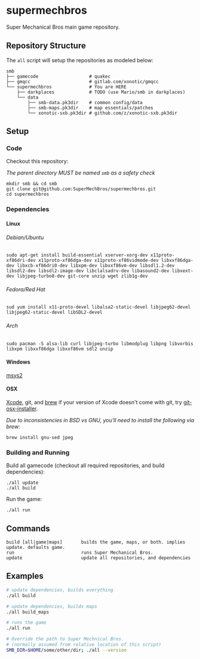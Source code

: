 # supermechbros

Super Mechanical Bros main game repository.

## Repository Structure

The `all` script will setup the repositories as modeled below:

```
smb
├── gamecode                   # quakec
├── gmqcc                      # gitlab.com/xonotic/gmqcc
└── supermechbros              # You are HERE
    ├── darkplaces             # TODO (use Mario/smb in darkplaces)
    └── data
        ├── smb-data.pk3dir    # common config/data
        ├── smb-maps.pk3dir    # map essentials/patches
        └── xonotic-sxb.pk3dir # github.com/z/xonotic-sxb.pk3dir
```

## Setup

### Code

Checkout this repository:

*The parent directory MUST be named `smb` as a safety check*

```
mkdir smb && cd smb
git clone git@github.com:SuperMechBros/supermechbros.git
cd supermechbros
```

### Dependencies

#### Linux

###### Debian/Ubuntu

```
sudo apt-get install build-essential xserver-xorg-dev x11proto-xf86dri-dev x11proto-xf86dga-dev x11proto-xf86vidmode-dev libxxf86dga-dev libxcb-xf86dri0-dev libxpm-dev libxxf86vm-dev libsdl1.2-dev libsdl2-dev libsdl2-image-dev libclalsadrv-dev libasound2-dev libxext-dev libjpeg-turbo8-dev git-core unzip wget zlib1g-dev
```

###### Fedora/Red Hat

```
sud yum install x11-proto-devel libalsa2-static-devel libjpeg62-devel libjpeg62-static-devel libSDL2-devel
```

###### Arch

```
sudo pacman -S alsa-lib curl libjpeg-turbo libmodplug libpng libvorbis libxpm libxxf86dga libxxf86vm sdl2 unzip
```

#### Windows

[msys2](http://www.msys2.org/)

#### OSX

[Xcode](https://developer.apple.com/xcode/ide/), git, and [brew](https://brew.sh/) if your version of Xcode doesn't come with git, try [git-osx-installer](https://sourceforge.net/projects/git-osx-installer/files/).

*Due to inconsistencies in BSD vs GNU, you'll need to install the following via brew:*

```
brew install gnu-sed jpeg
```

### Building and Running

Build all gamecode (checkout all required repositories, and build dependencies):

```
./all update
./all build
```

Run the game:

```
./all run
```
## Commands

```
build [all|game|maps]       builds the game, maps, or both. implies update. defaults game.
run                         runs Super Mechanical Bros.
update                      update all repositories, and dependencies
```

## Examples

```bash
# update dependencies, builds everything
./all build

# update dependencies, builds maps
./all build_maps

# runs the game
./all run

# Override the path to Super Mechnical Bros.
# (normally assumed from relative location of this script)
SMB_DIR=$HOME/some/other/dir; ./all --version
```
